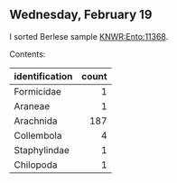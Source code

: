 
## Wednesday, February 19

I sorted Berlese sample [KNWR:Ento:11368](http://arctos.database.museum/guid/KNWR:Ento:11368).

Contents:

identification|count
:---|---:
Formicidae|1
Araneae|1
Arachnida|187
Collembola|4
Staphylindae|1
Chilopoda|1

